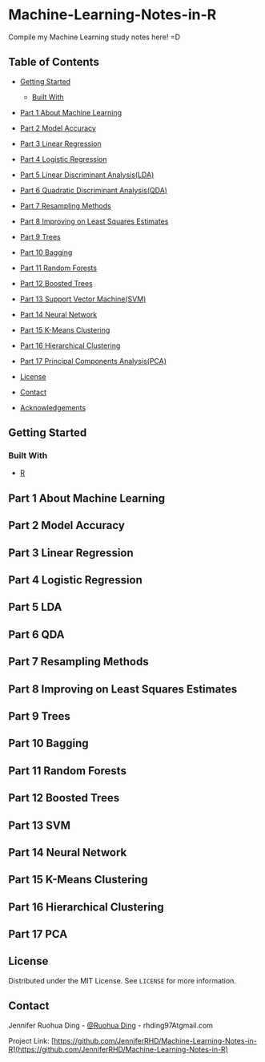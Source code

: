 # Machine-Learning-Notes-in-R
Compile my Machine Learning study notes here! =D 

## Table of Contents
* [Getting Started](#getting-started)
  * [Built With](#built-with)
* [Part 1 About Machine Learning](#part-1-about-machine-learning)
* [Part 2 Model Accuracy](#part-2-model-accuracy)
* [Part 3 Linear Regression](#part-3-linear-regression)
* [Part 4 Logistic Regression](#part-4-logistic-regression)
* [Part 5 Linear Discriminant Analysis(LDA)](#part-5-LDA)
* [Part 6 Quadratic Discriminant Analysis(QDA)](#part-6-QDA)
* [Part 7 Resampling Methods](#part-7-resampling-methods)
* [Part 8 Improving on Least Squares Estimates](#part-8-improving-on-least-squares-estimates)
* [Part 9 Trees](#part-9-trees)
* [Part 10 Bagging](#part-10-bagging)
* [Part 11 Random Forests](#part-11-random-forests)
* [Part 12 Boosted Trees](#part-12-boosted-trees)
* [Part 13 Support Vector Machine(SVM)](#part-13-SVM)
* [Part 14 Neural Network](#part-14-neural-network)
* [Part 15 K-Means Clustering](#part-15-K-means-clustering)
* [Part 16 Hierarchical Clustering](#part-16-hierarchical-clustering)
* [Part 17 Principal Components Analysis(PCA)](#part-17-PCA)

* [License](#license)
* [Contact](#contact)
* [Acknowledgements](#acknowledgements)

## Getting Started
### Built With
  * [R](https://www.r-project.org/)

## Part 1 About Machine Learning

## Part 2 Model Accuracy

## Part 3 Linear Regression

## Part 4 Logistic Regression

## Part 5 LDA

## Part 6 QDA

## Part 7 Resampling Methods

## Part 8 Improving on Least Squares Estimates

## Part 9 Trees

## Part 10 Bagging

## Part 11 Random Forests

## Part 12 Boosted Trees

## Part 13 SVM

## Part 14 Neural Network

## Part 15 K-Means Clustering

## Part 16 Hierarchical Clustering

## Part 17 PCA

## License

Distributed under the MIT License. See `LICENSE` for more information.

## Contact

Jennifer Ruohua Ding - [@Ruohua Ding](https://www.linkedin.com/in/ruohua-ding/) - rhding97Atgmail.com

Project Link: [https://github.com/JenniferRHD/Machine-Learning-Notes-in-R](https://github.com/JenniferRHD/Machine-Learning-Notes-in-R)

